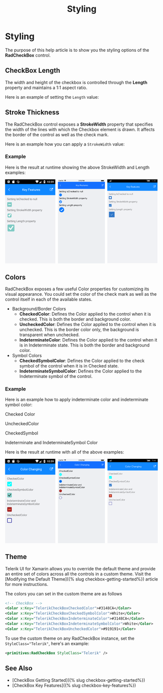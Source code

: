 ﻿---
title: Styling
page_title: Styling
position: 3
slug: checkbox-styling
---

# Styling

The purpose of this help article is to show you the styling options of the **RadCheckBox** control. 

## CheckBox Length

The width and height of the checkbox is controlled through the **Length** property and maintains a 1:1 aspect ratio. 

Here is an example of setting the `Length` value:

<snippet id='checkbox-key-features-length-xaml'/>

## Stroke Thickness

The RadCheckBox control exposes a **StrokeWidth** property that specifies the width of the lines with which the Checkbox element is drawn. It affects the border of the control as well as the check mark.

Here is an example how you can apply a `StrokeWidth` value:

<snippet id='checkbox-key-features-strokewidth-xaml'/>

### Example

Here is the result at runtime showing the above StrokeWidth and Length examples:

![CheckBox Key Feature Example](images/checkbox-features.png)

## Colors

RadCheckBox exposes a few useful Color properties for customizing its visual appearance. You could set the color of the check mark as well as the control itself in each of the available states.

 * Background/Border Colors
   * **CheckedColor**: Defines the Color applied to the control when it is checked. This is both the border and background color.
   * **UncheckedColor**: Defines the Color applied to the control when it is unchecked. This is the border color only, the background is transparent when unchecked.
   * **IndeterminateColor**: Defines the Color applied to the control when it is in Indeterminate state. This is both the border and background color.
 * Symbol Colors
   * **CheckedSymbolColor**: Defines the Color applied to the check symbol of the control when it is in Checked state.
   * **IndeterminateSymbolColor**: Defines the Color applied to the Indeterminate symbol of the control.

### Example
Here is an example how to apply indeterminate color and indeterminate symbol color:

Checked Color
<snippet id='checkbox-color-changing-checkedcolor-xaml'/>

UncheckedColor
<snippet id='checkbox-color-changing-uncheckedcolor-xaml'/>

CheckedSymbol
<snippet id='checkbox-color-changing-checkedsymbolcolor-xaml'/>

Indeterminate and IndeterminateSymbol Color
<snippet id='checkbox-color-changing-inderetminatecolorsymbolcolor-xaml'/>


Here is the result at runtime with all of the above examples:

![CheckBox Color Changing Options Example](images/checkbox-colors.png)


## Theme

Telerik UI for Xamarin allows you to override the default theme and provide an entire set of colors across all the controls in a custom theme. Visit the [Modifying the Default Theme]({% slug checkbox-getting-started%}) article for more instructions.

The colors you can set in the custom theme are as follows

```xml
<!-- CheckBox -->
<Color x:Key="TelerikCheckBoxCheckedColor">#3148CA</Color>
<Color x:Key="TelerikCheckBoxCheckedSymbolColor">White</Color>
<Color x:Key="TelerikCheckBoxIndeterminateColor">#3148CA</Color>
<Color x:Key="TelerikCheckBoxIndeterminateSymbolColor">White</Color>
<Color x:Key="TelerikCheckBoxUncheckedColor">#919191</Color>
```

To use the custom theme on any RadCheckBox instance, set the `StyleClass="Telerik"`, here's an example:

```xml
<primitives:RadCheckBox StyleClass="Telerik" />
```


## See Also

- [CheckBox Getting Started]({% slug checkbox-getting-started%})
- [CheckBox Key Features]({% slug checkbox-key-features%})
